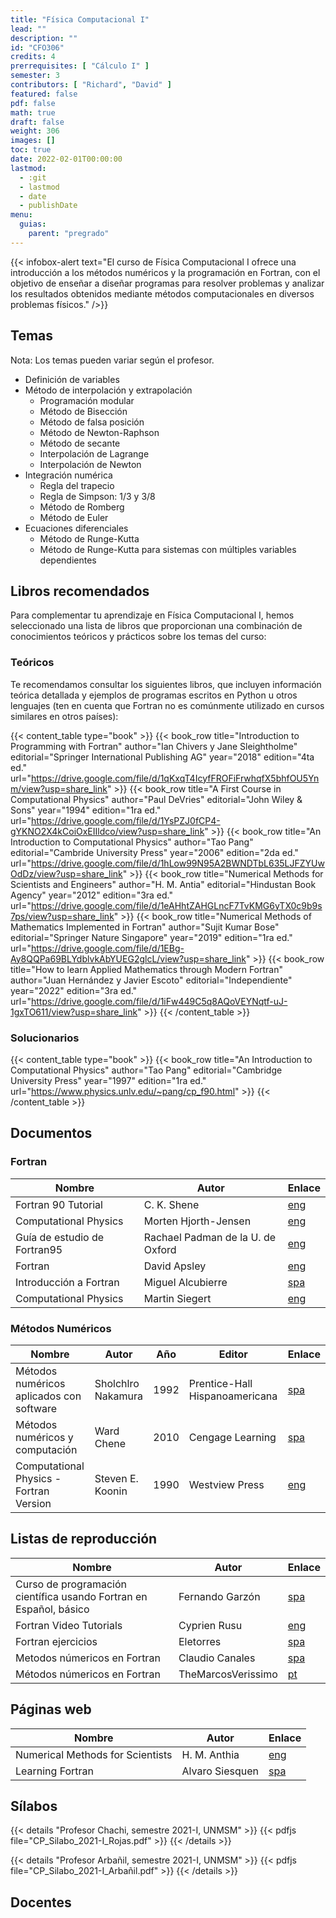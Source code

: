 ```yaml
---
title: "Física Computacional I"
lead: ""
description: ""
id: "CFO306"
credits: 4
prerrequisites: [ "Cálculo I" ]
semester: 3
contributors: [ "Richard", "David" ]
featured: false
pdf: false
math: true
draft: false
weight: 306
images: []
toc: true
date: 2022-02-01T00:00:00
lastmod:
  - :git
  - lastmod
  - date
  - publishDate
menu:
  guias:
    parent: "pregrado"
---
```


{{< infobox-alert text="El curso de Física Computacional I ofrece una introducción a los métodos numéricos y la programación en Fortran, con el objetivo de enseñar a diseñar programas para resolver problemas y analizar los resultados obtenidos mediante métodos computacionales en diversos problemas físicos." />}}

## Temas

Nota: Los temas pueden variar según el profesor.

- Definición de variables
- Método de interpolación y extrapolación
  - Programación modular
  - Método de Bisección
  - Método de falsa posición
  - Método de Newton-Raphson
  - Método de secante
  - Interpolación de Lagrange
  - Interpolación de Newton
- Integración numérica
  - Regla del trapecio
  - Regla de Simpson: $1/3$ y $3/8$
  - Método de Romberg
  - Método de Euler
- Ecuaciones diferenciales
  - Método de Runge-Kutta
  - Método de Runge-Kutta para sistemas con múltiples variables dependientes

## Libros recomendados

Para complementar tu aprendizaje en Física Computacional I, hemos seleccionado una lista de libros que proporcionan una combinación de conocimientos teóricos y prácticos sobre los temas del curso:

### Teóricos

Te recomendamos consultar los siguientes libros, que incluyen información teórica detallada y ejemplos de programas escritos en Python u otros lenguajes (ten en cuenta que Fortran no es comúnmente utilizado en cursos similares en otros países):

{{< content_table type="book" >}}
  {{< book_row title="Introduction to Programming with Fortran" author="Ian Chivers y Jane Sleightholme" editorial="Springer International Publishing AG" year="2018" edition="4ta ed." url="https://drive.google.com/file/d/1qKxqT4IcyfFROFiFrwhqfX5bhfOU5Ynm/view?usp=share_link" >}}
  {{< book_row title="A First Course in Computational Physics" author="Paul DeVries" editorial="John Wiley & Sons" year="1994" edition="1ra ed." url="https://drive.google.com/file/d/1YsPZJ0fCP4-gYKNO2X4kCoiOxEIIldco/view?usp=share_link" >}}
  {{< book_row title="An Introduction to Computational Physics" author="Tao Pang" editorial="Cambride University Press" year="2006" edition="2da ed." url="https://drive.google.com/file/d/1hLow99N95A2BWNDTbL635LJFZYUwOdDz/view?usp=share_link" >}}
  {{< book_row title="Numerical Methods for Scientists and Engineers" author="H. M. Antia" editorial="Hindustan Book Agency" year="2012" edition="3ra ed." url="https://drive.google.com/file/d/1eAHhtZAHGLncF7TvKMG6yTX0c9b9s7ps/view?usp=share_link" >}}
  {{< book_row title="Numerical Methods of Mathematics Implemented in Fortran" author="Sujit Kumar Bose" editorial="Springer Nature Singapore" year="2019" edition="1ra ed." url="https://drive.google.com/file/d/1EBg-Ay8QQPa69BLYdblvkAbYUEG2glcL/view?usp=share_link" >}}
  {{< book_row title="How to learn Applied Mathematics through Modern Fortran" author="Juan Hernández y Javier Escoto" editorial="Independiente" year="2022" edition="3ra ed." url="https://drive.google.com/file/d/1iFw449C5q8AQoVEYNqtf-uJ-1gxTO611/view?usp=share_link" >}}
{{< /content_table >}}

### Solucionarios

{{< content_table type="book" >}}
  {{< book_row title="An Introduction to Computational Physics" author="Tao Pang" editorial="Cambridge University Press" year="1997" edition="1ra ed." url="https://www.physics.unlv.edu/~pang/cp_f90.html" >}}
{{< /content_table >}}

## Documentos

### Fortran

| Nombre | Autor | Enlace |
| ------ | ----- | ------ |
| Fortran 90 Tutorial | C. K. Shene | [eng](https://pages.mtu.edu/~shene/COURSES/cs201/NOTES/fortran.html) |
| Computational Physics | Morten Hjorth-Jensen | [eng](https://www.uio.no/studier/emner/matnat/fys/FYS4411/v14/lectures2013.pdf)
| Guía de estudio de Fortran95 | Rachael Padman de la U. de Oxford | [eng](https://drive.google.com/file/d/1JQmKvYLoviuUZG4QCmyycvVKu1WYloQ9/view?usp=share_link) |
| Fortran | David Apsley | [eng](https://web.pa.msu.edu/people/duxbury/courses/phy201_f06/Fortran90NotesI.pdf) |
| Introducción a Fortran | Miguel Alcubierre | [spa](https://drive.google.com/file/d/1so75hpOmN0zOyI6UgPC4MBPXw3pFgPoS/view?usp=sharing) |
| Computational Physics | Martin Siegert | [eng](https://www.phys.uconn.edu/~rozman/Courses/P2200_15F/campus_access/Siegert-comphys.pdf) |

### Métodos Numéricos

| Nombre | Autor | Año | Editor | Enlace |
| ------ | ----- | --- | ------ | ------ |
| Métodos numéricos aplicados con software | Sholchlro Nakamura | 1992 | Prentice-Hall Hispanoamericana | [spa](https://drive.google.com/file/d/1K8xuRqu_pqSj0iPL6s0RJtiza4Jj4m6C/view?usp=sharing) |
| Métodos numéricos y computación | Ward Chene | 2010 | Cengage Learning | [spa](https://drive.google.com/file/d/1nU1KXcONN0TAKUzv4NPDd29cD-GjC_bY/view?usp=sharing) |
| Computational Physics - Fortran Version  | Steven E. Koonin | 1990 | Westview Press | [eng](https://drive.google.com/file/d/1crbnbw0ndKnaj_Pp1M5l-obdzCUwP3eq/view?usp=sharing) |

## Listas de reproducción

| Nombre | Autor | Enlace |
| ------ | ----- | ------ |
| Curso de programación científica usando Fortran en Español, básico | Fernando Garzón | [spa](https://www.youtube.com/playlist?list=PLrzzpUO1QeKqG-wbR1aEb9mkEFl6UyNji) |
| Fortran Video Tutorials | Cyprien Rusu | [eng](https://www.youtube.com/playlist?list=PLvkU6i2iQ2fprrVmmkNP_V36mh0BMnS5L) |
| Fortran ejercicios | Eletorres | [spa](https://youtube.com/playlist?list=PL4D3mC8ZdKReOhL5yEADVs3qmlmpZjYu9) |
| Metodos númericos en Fortran | Claudio Canales | [spa](https://youtube.com/playlist?list=PL3PWU72lXK16ESgNVgS3e2WQqT_TQgv5_) |
| Métodos númericos en Fortran | TheMarcosVerissimo | [pt](https://youtube.com/playlist?list=PLPKxl5s4bNYxgeedSZy_5V_eB2NssC-7u) |

## Páginas web

| Nombre | Autor | Enlace |
| ------ | ----- | ------ |
| Numerical Methods for Scientists | H. M. Anthia | [eng](https://www.tifr.res.in/~antia/nmse3.html) |
| Learning Fortran | Alvaro Siesquen | [spa](https://sites.google.com/unmsm.edu.pe/learningfortran/inicio) |

## Sílabos

{{< details "Profesor Chachi, semestre 2021-I, UNMSM" >}}
  {{< pdfjs file="CP_Silabo_2021-I_Rojas.pdf" >}}
{{< /details >}}

{{< details "Profesor Arbañil, semestre 2021-I, UNMSM" >}}
  {{< pdfjs file="CP_Silabo_2021-I_Arbañil.pdf" >}}
{{< /details >}}

## Docentes
